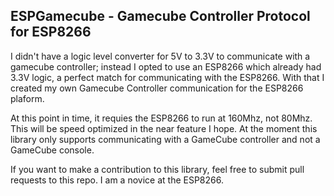 ## ESPGamecube - Gamecube Controller Protocol for ESP8266

I didn't have a logic level converter for 5V to 3.3V to communicate with a gamecube controller; instead I opted to use an ESP8266 which already had 3.3V logic, a perfect match for communicating with the ESP8266. With that I created my own Gamecube Controller communication for the ESP8266 plaform.

At this point in time, it requies the ESP8266 to run at 160Mhz, not 80Mhz. This will be speed optimized in the near feature I hope. At the moment this library only supports communicating with a GameCube controller and not a GameCube console.

If you want to make a contribution to this library, feel free to submit pull requests to this repo. I am a novice at the ESP8266.

